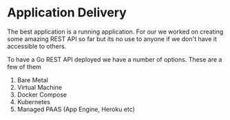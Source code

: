 # Application Delivery

The best application is a running application. For our we worked on creating some amazing REST API so far but its no use to anyone if we don't have it accessible to others.

To have a Go REST API deployed we have a number of options. These are a few of them
1. Bare Metal
2. Virtual Machine
3. Docker Compose
4. Kubernetes
5. Managed PAAS (App Engine, Heroku etc)
